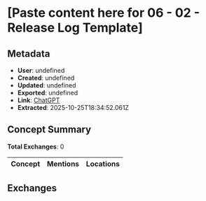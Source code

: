 # \[Paste content here for 06 - 02 - Release Log Template\]

## Metadata

- **User**: undefined
- **Created**: undefined
- **Updated**: undefined
- **Exported**: undefined
- **Link**: [ChatGPT](undefined)
- **Extracted**: 2025-10-25T18:34:52.061Z

## Concept Summary

**Total Exchanges**: 0

| Concept | Mentions | Locations |
|---------|----------|----------|

## Exchanges

